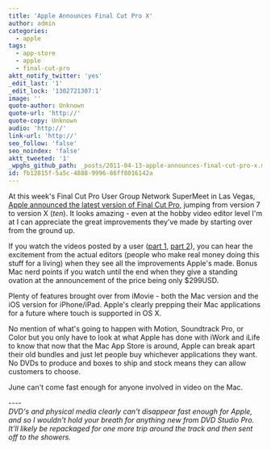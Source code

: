 ```yaml
---
title: 'Apple Announces Final Cut Pro X'
author: admin
categories:
  - apple
tags:
  - app-store
  - apple
  - final-cut-pro
aktt_notify_twitter: 'yes'
_edit_last: '1'
_edit_lock: '1302721307:1'
image: ''
quote-author: Unknown
quote-url: 'http://'
quote-copy: Unknown
audio: 'http://'
link-url: 'http://'
seo_follow: 'false'
seo_noindex: 'false'
aktt_tweeted: '1'
_wpghs_github_path: _posts/2011-04-13-apple-announces-final-cut-pro-x.md
id: fb12815f-5a5c-4888-9996-86ff8016142a
---
```

<p>At this week's Final Cut Pro User Group Network SuperMeet in Las Vegas, <a href="http://www.macrumors.com/2011/04/12/apple-demos-final-cut-pro-x-at-nab-2011/">Apple announced the latest version of Final Cut Pro</a>, jumping from version 7 to version X (<em>ten</em>). It looks amazing - even at the hobby video editor level I'm at I can appreciate the great improvements they've made by starting over from the ground up.</p>
<p>If you watch the videos posted by a user (<a href="http://www.youtube.com/watch?v=-77beFICSlI">part 1</a>, <a href="http://www.youtube.com/watch?v=gAXL7L9fToQ">part 2</a>), you can hear the excitement from the actual editors (people who make real money doing this stuff for a living) when they see all the improvements Apple's made. Bonus Mac nerd points if you watch until the end when they give a standing ovation at the announcement of the price being only $299USD.</p>
<p>Plenty of features brought over from iMovie - both the Mac version and the iOS version for iPhone/iPad. Apple's clearly prepping their Mac applications for a future where touch is supported in OS X.</p>
<p>No mention of what's going to happen with Motion, Soundtrack Pro, or Color but you only have to look at what Apple has done with iWork and iLife to know that now that the Mac App Store is around, Apple can break apart their old bundles and just let people buy whichever applications they want. No DVDs to produce and boxes to ship and stock means they can allow customers to choose.</p>
<p>June can't come fast enough for anyone involved in video on the Mac.</p>
<p>----<br />
<em>DVD's and physical media clearly can't disappear fast enough for Apple, and so I wouldn't hold your breath for anything new from DVD Studio Pro. It'll likely be repackaged for one more trip around the track and then sent off to the showers.</em></p>
